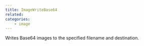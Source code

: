 ```yaml
---
title: ImageWriteBase64
related:
categories:
    - image
---
```


Writes Base64 images to the specified filename and destination.